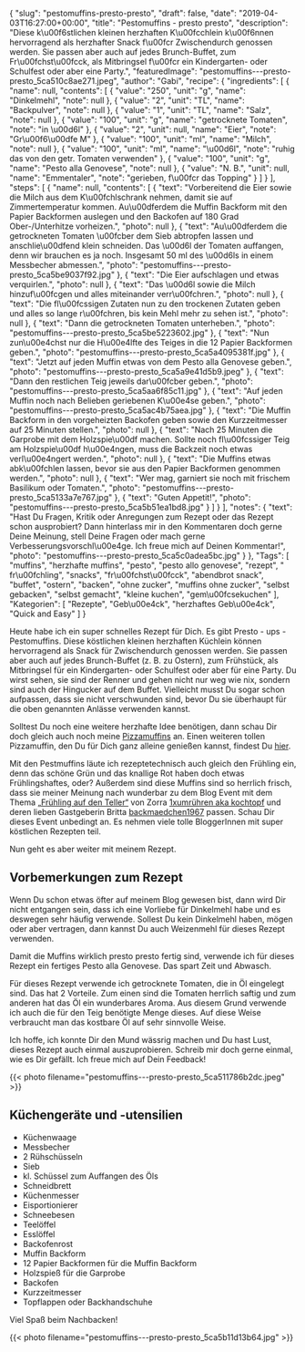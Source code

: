 {
    "slug": "pestomuffins-presto-presto",
    "draft": false,
    "date": "2019-04-03T16:27:00+00:00",
    "title": "Pestomuffins - presto presto",
    "description": "Diese k\u00f6stlichen kleinen herzhaften K\u00fcchlein k\u00f6nnen  hervorragend als herzhafter Snack f\u00fcr Zwischendurch genossen werden. Sie passen aber auch auf jedes Brunch-Buffet, zum Fr\u00fchst\u00fcck, als Mitbringsel f\u00fcr ein Kindergarten- oder Schulfest oder aber eine Party.",
    "featuredImage": "pestomuffins---presto-presto_5ca510c8ae271.jpeg",
    "author": "Gabi",
    "recipe": {
        "ingredients": [
            {
                "name": null,
                "contents": [
                    {
                        "value": "250",
                        "unit": "g",
                        "name": "Dinkelmehl",
                        "note": null
                    },
                    {
                        "value": "2",
                        "unit": "TL",
                        "name": "Backpulver",
                        "note": null
                    },
                    {
                        "value": "1",
                        "unit": "TL",
                        "name": "Salz",
                        "note": null
                    },
                    {
                        "value": "100",
                        "unit": "g",
                        "name": "getrocknete Tomaten",
                        "note": "in \u00d6l"
                    },
                    {
                        "value": "2",
                        "unit": null,
                        "name": "Eier",
                        "note": "Gr\u00f6\u00dfe M"
                    },
                    {
                        "value": "100",
                        "unit": "ml",
                        "name": "Milch",
                        "note": null
                    },
                    {
                        "value": "100",
                        "unit": "ml",
                        "name": "\u00d6l",
                        "note": "ruhig das von den getr. Tomaten verwenden"
                    },
                    {
                        "value": "100",
                        "unit": "g",
                        "name": "Pesto alla Genovese",
                        "note": null
                    },
                    {
                        "value": "N. B.",
                        "unit": null,
                        "name": "Emmentaler",
                        "note": "gerieben, f\u00fcr das Topping"
                    }
                ]
            }
        ],
        "steps": [
            {
                "name": null,
                "contents": [
                    {
                        "text": "Vorbereitend die Eier sowie die Milch aus dem K\u00fchlschrank nehmen, damit sie auf Zimmertemperatur kommen. Au\u00dferdem die Muffin Backform mit den Papier Backformen auslegen und den Backofen auf 180 Grad Ober-\/Unterhitze vorheizen.",
                        "photo": null
                    },
                    {
                        "text": "Au\u00dferdem die getrockneten Tomaten \u00fcber dem Sieb abtropfen lassen und anschlie\u00dfend klein schneiden. Das \u00d6l der Tomaten auffangen, denn wir brauchen es ja noch. Insgesamt 50 ml des \u00d6ls in einem Messbecher abmessen.",
                        "photo": "pestomuffins---presto-presto_5ca5be9037f92.jpg"
                    },
                    {
                        "text": "Die Eier aufschlagen und etwas verquirlen.",
                        "photo": null
                    },
                    {
                        "text": "Das \u00d6l sowie die Milch hinzuf\u00fcgen und alles miteinander verr\u00fchren.",
                        "photo": null
                    },
                    {
                        "text": "Die fl\u00fcssigen Zutaten nun zu den trockenen Zutaten geben und alles so lange r\u00fchren, bis kein Mehl mehr zu sehen ist.",
                        "photo": null
                    },
                    {
                        "text": "Dann die getrockneten Tomaten unterheben.",
                        "photo": "pestomuffins---presto-presto_5ca5be5223602.jpg"
                    },
                    {
                        "text": "Nun zun\u00e4chst nur die H\u00e4lfte des Teiges in die 12 Papier Backformen geben.",
                        "photo": "pestomuffins---presto-presto_5ca5a4095381f.jpg"
                    },
                    {
                        "text": "Jetzt auf jeden Muffin etwas von dem Pesto alla Genovese geben.",
                        "photo": "pestomuffins---presto-presto_5ca5a9e41d5b9.jpeg"
                    },
                    {
                        "text": "Dann den restlichen Teig jeweils dar\u00fcber geben.",
                        "photo": "pestomuffins---presto-presto_5ca5aa6f85c11.jpg"
                    },
                    {
                        "text": "Auf jeden Muffin noch nach Belieben geriebenen K\u00e4se geben.",
                        "photo": "pestomuffins---presto-presto_5ca5ac4b75aea.jpg"
                    },
                    {
                        "text": "Die Muffin Backform in den vorgeheizten Backofen geben sowie den Kurzzeitmesser auf 25 Minuten stellen.",
                        "photo": null
                    },
                    {
                        "text": "Nach 25 Minuten die Garprobe mit dem Holzspie\u00df machen. Sollte noch fl\u00fcssiger Teig am Holzspie\u00df h\u00e4ngen, muss die Backzeit noch etwas verl\u00e4ngert werden.",
                        "photo": null
                    },
                    {
                        "text": "Die Muffins etwas abk\u00fchlen lassen, bevor sie aus den Papier Backformen genommen werden.",
                        "photo": null
                    },
                    {
                        "text": "Wer mag, garniert sie noch mit frischem Basilikum oder Tomaten.",
                        "photo": "pestomuffins---presto-presto_5ca5133a7e767.jpg"
                    },
                    {
                        "text": "Guten Appetit!",
                        "photo": "pestomuffins---presto-presto_5ca5b51ea1bd8.jpg"
                    }
                ]
            }
        ],
        "notes": {
            "text": "Hast Du Fragen, Kritik oder Anregungen zum Rezept oder das Rezept schon ausprobiert? Dann hinterlass mir in den Kommentaren doch gerne Deine Meinung, stell Deine Fragen oder mach gerne Verbesserungsvorschl\u00e4ge. Ich freue mich auf Deinen Kommentar!",
            "photo": "pestomuffins---presto-presto_5ca5c0adea5bc.jpg"
        }
    },
    "Tags": [
        "muffins",
        "herzhafte muffins",
        "pesto",
        "pesto allo genovese",
        "rezept",
        " fr\u00fchling",
        "snacks",
        "fr\u00fchst\u00fcck",
        "abendbrot snack",
        "buffet",
        "ostern",
        "backen",
        "ohne zucker",
        "muffins ohne zucker",
        "selbst gebacken",
        "selbst gemacht",
        "kleine kuchen",
        "gem\u00fcsekuchen"
    ],
    "Kategorien": [
        "Rezepte",
        "Geb\u00e4ck",
        "herzhaftes Geb\u00e4ck",
        "Quick and Easy"
    ]
}

Heute habe ich ein super schnelles Rezept für Dich. Es gibt Presto - ups - Pestomuffins. Diese köstlichen kleinen herzhaften Küchlein können  hervorragend als  Snack für Zwischendurch genossen werden. Sie passen aber auch auf jedes Brunch-Buffet (z. B. zu Ostern), zum Frühstück, als Mitbringsel für ein Kindergarten- oder Schulfest oder aber für eine Party. Du wirst sehen, sie sind der Renner und gehen nicht nur weg wie nix, sondern sind auch der Hingucker auf dem Buffet. Vielleicht musst Du sogar schon aufpassen, dass sie nicht verschwunden sind, bevor Du sie überhaupt für die oben  genannten Anlässe verwenden kannst.

Solltest Du noch eine weitere herzhafte Idee benötigen, dann schau Dir doch gleich auch noch meine [Pizzamuffins](https://kochfokus.de/artikel/pizzamuffins/ "Pizzamuffins") an. Einen weiteren tollen Pizzamuffin, den Du für Dich ganz alleine genießen kannst, findest Du [hier](https://kochfokus.de/artikel/schneller-und-koestlicher-pizzamuffin-in-der-tasse/ "hier").

Mit den Pestmuffins läute ich rezeptetechnisch auch gleich den Frühling ein, denn das schöne Grün und das knallige Rot haben doch etwas Frühlingshaftes, oder?  Außerdem sind diese Muffins sind so herrlich frisch, dass sie meiner Meinung nach wunderbar zu dem Blog Event mit dem Thema [„Frühling auf den Teller“](https://www.kochtopf.me/blog-event-fruehling-auf-dem-teller "„Frühling auf den Teller“") von Zorra [1xumrühren aka kochtopf](https://www.kochtopf.me/ "1xumrühren aka kochtopf") und deren lieben Gastgeberin Britta [backmaedchen1967](https://backmaedchen1967.de/ "backmaedchen1967") passen. Schau Dir dieses Event unbedingt an. Es nehmen viele tolle BloggerInnen mit super köstlichen Rezepten teil.

Nun geht es aber weiter mit meinem Rezept.


## Vorbemerkungen zum Rezept

Wenn Du schon etwas öfter auf meinem Blog gewesen bist, dann wird Dir nicht entgangen sein, dass ich eine Vorliebe für Dinkelmehl habe und es deswegen sehr häufig verwende. Sollest Du kein Dinkelmehl haben, mögen oder aber vertragen, dann kannst Du auch Weizenmehl für dieses Rezept verwenden.

Damit die Muffins wirklich presto presto fertig sind, verwende ich  für dieses Rezept ein fertiges Pesto alla Genovese. Das spart Zeit und Abwasch.

Für dieses Rezept verwende ich getrocknete Tomaten, die in Öl eingelegt sind. Das hat 2 Vorteile. Zum einen sind die Tomaten herrlich saftig und zum anderen hat das Öl ein wunderbares Aroma. Aus diesem Grund verwende ich auch die für den Teig benötigte Menge dieses. Auf diese Weise verbraucht man das kostbare Öl auf sehr sinnvolle Weise.

Ich hoffe, ich konnte Dir den Mund wässrig machen und Du hast Lust, dieses Rezept auch einmal auszuprobieren. Schreib mir doch gerne einmal, wie es Dir gefällt. Ich freue mich auf Dein Feedback!

{{< photo filename="pestomuffins---presto-presto_5ca511786b2dc.jpeg" >}}


## Küchengeräte und -utensilien

- Küchenwaage
- Messbecher
- 2 Rühschüsseln
- Sieb
- kl. Schüssel zum Auffangen des Öls
- Schneidbrett
- Küchenmesser
- Eisportionierer
- Schneebesen
- Teelöffel
- Esslöffel
- Backofenrost
- Muffin Backform
- 12 Papier Backformen für die Muffin Backform
- Holzspieß für die Garprobe
- Backofen
- Kurzzeitmesser
- Topflappen oder Backhandschuhe

Viel Spaß beim Nachbacken!

{{< photo filename="pestomuffins---presto-presto_5ca5b11d13b64.jpg" >}}